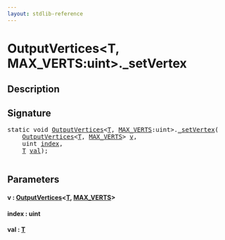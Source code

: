 ```yaml
---
layout: stdlib-reference
---
```


# OutputVertices\<T, MAX\_VERTS:uint\>\.\_setVertex

## Description





## Signature 

<pre>
<span class='code_keyword'>static</span> <span class="code_keyword">void</span> <a href="index.md" class="code_type">OutputVertices</a>&lt;<a href="index.md#typeparam-T" class="code_type">T</a>, <a href="index.md#decl-MAX_VERTS" class="code_var">MAX_VERTS</a>:<span class="code_keyword">uint</span>&gt;.<a href="0setvertex-04.md">_setVertex</a>(
    <a href="index.md" class="code_type">OutputVertices</a>&lt;<a href="index.md#typeparam-T" class="code_type">T</a>, <a href="index.md#decl-MAX_VERTS" class="code_var">MAX_VERTS</a>&gt; <a href="0setvertex-04.md#decl-v" class="code_param">v</a>,
    <span class="code_keyword">uint</span> <a href="0setvertex-04.md#decl-index" class="code_param">index</a>,
    <a href="index.md#typeparam-T" class="code_type">T</a> <a href="0setvertex-04.md#decl-val" class="code_param">val</a>);

</pre>

## Parameters

####  <a id="decl-v"></a>v  : [OutputVertices](index.md)\<[T](index.md#typeparam-T), [MAX\_VERTS](index.md#decl-MAX_VERTS)\>
####  <a id="decl-index"></a>index  : uint
####  <a id="decl-val"></a>val  : [T](index.md#typeparam-T)


<script>
// Fix .md links to .html when on ReadTheDocs
if (window.location.hostname.includes('readthedocs') || 
    window.location.hostname.includes('rtfd.io')) {
  document.addEventListener('DOMContentLoaded', function() {
    const links = document.querySelectorAll('a');
    links.forEach(link => {
      const href = link.getAttribute('href');
      if (href && href.includes('.md')) {
        // This regex will handle .md links with or without fragment identifiers or query parameters
        link.href = link.href.replace(/(.+)\.md(#[^?]*)?(\?.*)?$/, '$1.html$2$3');
      }
    });
  });
}
</script>
